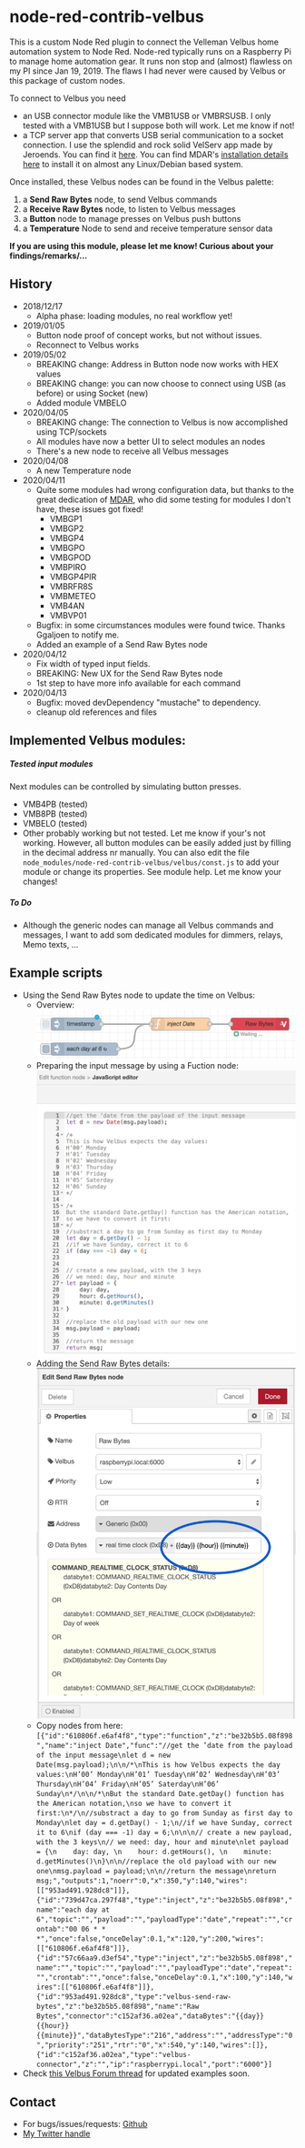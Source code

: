 # node-red-contrib-velbus

This is a custom Node Red plugin to connect the Velleman 
Velbus home automation system to Node Red. Node-red typically runs on a Raspberry Pi to manage home automation gear.
It runs non stop and (almost) flawless on my PI since Jan 19, 2019.
The flaws I had never were caused by Velbus or this package of custom nodes.

To connect to Velbus you need 
- an USB connector module like the VMB1USB or VMBRSUSB. I only tested with a VMB1USB but I suppose both will work. Let me know if not! 
- a TCP server app that converts USB serial communication to a socket connection. 
I use the splendid and rock solid VelServ app made by Jeroends. You can find it [here](https://github.com/jeroends/velserv).
You can find MDAR's [installation details here](https://forum.velbus.eu/t/how-to-install-and-run-velserv-a-velbus-tcp-gateway/15422) 
to install it on almost any Linux/Debian based system.


Once installed, these Velbus nodes can be found in the Velbus palette:
 1. a **Send Raw Bytes** node, to send Velbus commands
 2. a **Receive Raw Bytes** node, to listen to Velbus messages
 3. a **Button** node to manage presses on Velbus push buttons
 4. a **Temperature** Node to send and receive temperature sensor data

__If you are using this module, please let me know! Curious about your findings/remarks/...__

## History

- 2018/12/17 
	- Alpha phase: loading modules, no real workflow yet!
- 2019/01/05 
	- Button node proof of concept works, but not without issues.
	- Reconnect to Velbus works
- 2019/05/02
	- BREAKING change: Address in Button node now works with HEX values
	- BREAKING change: you can now choose to connect using USB (as before) or using Socket (new)
	- Added module VMBELO	
- 2020/04/05
	- BREAKING change: The connection to Velbus is now accomplished using TCP/sockets
	- All modules have now a better UI to select modules an nodes
	- There's a new node to receive all Velbus messages
- 2020/04/08
	- A new Temperature node	
- 2020/04/11
	- Quite some modules had wrong configuration data, but thanks to the great dedication of [MDAR](https://forum.velbus.eu/u/mdar/summary), 
	  who did some testing for modules I don't have, these issues got fixed!
	  - VMBGP1
      - VMBGP2
      - VMBGP4
      - VMBGPO
      - VMBGPOD
      - VMBPIRO
      - VMBGP4PIR
      - VMBRFR8S
      - VMBMETEO
      - VMB4AN
      - VMBVP01
   - Bugfix: in some circumstances modules were found twice. Thanks Ggaljoen to notify me.
   - Added an example of a Send Raw Bytes node
- 2020/04/12
   - Fix width of typed input fields.
   - BREAKING: New UX for the Send Raw Bytes node 
   - 1st step to have more info available for each command  
- 2020/04/13
   - Bugfix: moved devDependency "mustache" to dependency.
   - cleanup old references and files
   
		
## Implemented Velbus modules:

##### Tested input modules
Next modules can be controlled by simulating button presses.
- VMB4PB (tested)
- VMB8PB (tested)
- VMBELO (tested)
- Other probably working but not tested. Let me know if your's not working.
  However, all button modules can be easily added just by filling in the decimal address nr manually.
  You can also edit the file `node_modules/node-red-contrib-velbus/velbus/const.js` to add your
  module or change its properties. See module help. Let me know your changes!


##### To Do
- Although the generic nodes can manage all Velbus commands and messages, I want to 
  add som dedicated modules for dimmers, relays, Memo texts, ...


## Example scripts

- Using the Send Raw Bytes node to update the time on Velbus:
	- Overview:
	![Nodes overview](/readme-assets/send-raw-bytes-example-overview.png)
	- Preparing the input message by using a Fuction node:
	![Function node details](/readme-assets/send-raw-bytes-example-function-node-details.png)
	- Adding the Send Raw Bytes details:
	![Nodes](/readme-assets/send-raw-bytes-example-edit-panel.png)
	- Copy nodes from here:
	``[{"id":"610806f.e6af4f8","type":"function","z":"be32b5b5.08f898","name":"inject Date","func":"//get the ’date from the payload of the input message\nlet d = new Date(msg.payload);\n\n/*\nThis is how Velbus expects the day values:\nH’00’ Monday\nH’01’ Tuesday\nH’02’ Wednesday\nH’03’ Thursday\nH’04’ Friday\nH’05’ Saterday\nH’06’ Sunday\n*/\n\n/*\nBut the standard Date.getDay() function has the American notation,\nso we have to convert it first:\n*/\n//substract a day to go from Sunday as first day to Monday\nlet day = d.getDay() - 1;\n//if we have Sunday, correct it to 6\nif (day === -1) day = 6;\n\n\n// create a new payload, with the 3 keys\n// we need: day, hour and minute\nlet payload = {\n    day: day, \n    hour: d.getHours(), \n    minute: d.getMinutes()\n}\n\n//replace the old payload with our new one\nmsg.payload = payload;\n\n//return the message\nreturn msg;","outputs":1,"noerr":0,"x":350,"y":140,"wires":[["953ad491.928dc8"]]},{"id":"739d47ca.297f48","type":"inject","z":"be32b5b5.08f898","name":"each day at 6","topic":"","payload":"","payloadType":"date","repeat":"","crontab":"00 06 * * *","once":false,"onceDelay":0.1,"x":120,"y":200,"wires":[["610806f.e6af4f8"]]},{"id":"57c66aa9.d3ef54","type":"inject","z":"be32b5b5.08f898","name":"","topic":"","payload":"","payloadType":"date","repeat":"","crontab":"","once":false,"onceDelay":0.1,"x":100,"y":140,"wires":[["610806f.e6af4f8"]]},{"id":"953ad491.928dc8","type":"velbus-send-raw-bytes","z":"be32b5b5.08f898","name":"Raw Bytes","connector":"c152af36.a02ea","dataBytes":"{{day}} {{hour}} {{minute}}","dataBytesType":"216","address":"","addressType":"0","priority":"251","rtr":"0","x":540,"y":140,"wires":[]},{"id":"c152af36.a02ea","type":"velbus-connector","z":"","ip":"raspberrypi.local","port":"6000"}]``
- Check [this Velbus Forum thread](https://forum.velbus.eu/t/node-red-integration/15632) for updated examples soon.
 
## Contact
- For bugs/issues/requests: [Github](https://github.com/gertst/node-red-contrib-velbus/issues)
- [My Twitter handle](https://twitter.com/GertStalpaert)

